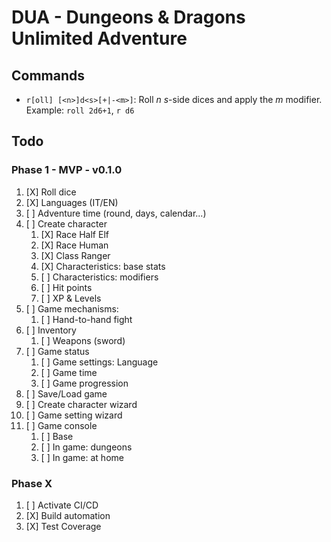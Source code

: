# DUA - Dungeons &amp; Dragons Unlimited Adventure

## Commands
* `r[oll] [<n>]d<s>[+|-<m>]`: Roll _n_ _s_-side dices and apply the _m_ modifier.
Example: `roll 2d6+1`, `r d6`

## Todo
### Phase 1 - MVP - v0.1.0
1. [X] Roll dice
2. [X] Languages (IT/EN)
3. [ ] Adventure time (round, days, calendar...)
4. [ ] Create character
   1. [X] Race Half Elf
   2. [X] Race Human
   3. [X] Class Ranger
   4. [X] Characteristics: base stats
   5. [ ] Characteristics: modifiers 
   6. [ ] Hit points
   7. [ ] XP & Levels
5. [ ] Game mechanisms: 
   1. [ ] Hand-to-hand fight
6. [ ] Inventory
   1. [ ] Weapons (sword) 
7. [ ] Game status
   1. [ ] Game settings: Language
   2. [ ] Game time
   3. [ ] Game progression
8. [ ] Save/Load game
9. [ ] Create character wizard
10. [ ] Game setting wizard
11. [ ] Game console
    1. [ ] Base
    2. [ ] In game: dungeons
    3. [ ] In game: at home

### Phase X
1. [ ] Activate CI/CD
2. [X] Build automation
3. [X] Test Coverage
